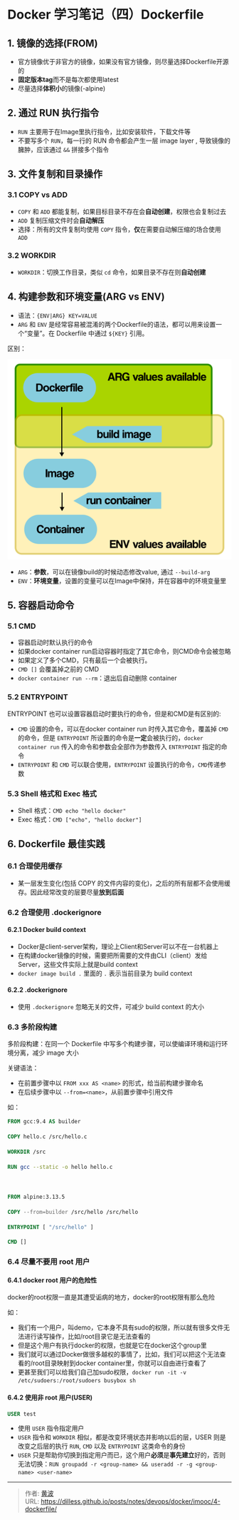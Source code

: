 # Docker 学习笔记（四）Dockerfile


## 1. 镜像的选择(FROM)

- 官方镜像优于非官方的镜像，如果没有官方镜像，则尽量选择Dockerfile开源的
- **固定版本tag**而不是每次都使用latest
- 尽量选择**体积小**的镜像(-alpine)

## 2. 通过 RUN 执行指令

- `RUN` 主要用于在Image里执行指令，比如安装软件，下载文件等
- 不要写多个 `RUN`，每一行的 RUN 命令都会产生一层 image layer , 导致镜像的臃肿，应该通过 `&&` 拼接多个指令

## 3. 文件复制和目录操作

### 3.1 COPY vs ADD

- `COPY` 和 `ADD` 都能复制，如果目标目录不存在会**自动创建**，权限也会复制过去
- `ADD` 复制压缩文件时会**自动解压**
- 选择：所有的文件复制均使用 `COPY` 指令，**仅**在需要自动解压缩的场合使用 `ADD`

### 3.2 WORKDIR

- `WORKDIR`：切换工作目录，类似 `cd` 命令，如果目录不存在则**自动创建**



## 4. 构建参数和环境变量(ARG vs ENV)

- 语法：`{ENV|ARG} KEY=VALUE`
- `ARG` 和 `ENV` 是经常容易被混淆的两个Dockerfile的语法，都可以用来设置一个“变量”。在 Dockerfile 中通过 `${KEY}` 引用。

区别：

![ARG vs ENV](../images/docker_environment_build_args.png)

- `ARG`：**参数**，可以在镜像build的时候动态修改value, 通过 `--build-arg`
- `ENV`：**环境变量**，设置的变量可以在Image中保持，并在容器中的环境变量里

## 5. 容器启动命令 

### 5.1 CMD

- 容器启动时默认执行的命令
- 如果docker container run启动容器时指定了其它命令，则CMD命令会被忽略
- 如果定义了多个CMD，只有最后一个会被执行。
- `CMD []` 会覆盖掉之前的 CMD
- `docker container run --rm`：退出后自动删除 container

### 5.2 ENTRYPOINT

ENTRYPOINT 也可以设置容器启动时要执行的命令，但是和CMD是有区别的:

- `CMD` 设置的命令，可以在docker container run 时传入其它命令，覆盖掉 `CMD` 的命令，但是 `ENTRYPOINT` 所设置的命令是**一定**会被执行的，`docker container run` 传入的命令和参数会全部作为参数传入 `ENTRYPOINT` 指定的命令
- `ENTRYPOINT` 和 `CMD` 可以联合使用，`ENTRYPOINT` 设置执行的命令，`CMD`传递参数

### 5.3 Shell 格式和 Exec 格式

- Shell 格式：`CMD echo "hello docker"`
- Exec 格式：`CMD ["echo", "hello docker"]`

## 6. Dockerfile 最佳实践

### 6.1 合理使用缓存

- 某一层发生变化(包括 COPY 的文件内容的变化)，之后的所有层都不会使用缓存。因此经常改变的层要尽量**放到后面**

### 6.2 合理使用 .dockerignore

#### 6.2.1 Docker build context

- Docker是client-server架构，理论上Client和Server可以不在一台机器上
- 在构建docker镜像的时候，需要把所需要的文件由CLI（client）发给Server，这些文件实际上就是build context
- `docker image build .` 里面的 `.` 表示当前目录为 build context

#### 6.2.2 .dockerignore

- 使用 `.dockerignore` 忽略无关的文件，可减少 build context 的大小

### 6.3 多阶段构建

多阶段构建：在同一个 Dockerfile 中写多个构建步骤，可以使编译环境和运行环境分离，减少 image 大小

关键语法：
- 在前置步骤中以 `FROM xxx AS <name>` 的形式，给当前构建步骤命名
- 在后续步骤中以 `--from=<name>`，从前置步骤中引用文件

如：
```dockerfile
FROM gcc:9.4 AS builder

COPY hello.c /src/hello.c

WORKDIR /src

RUN gcc --static -o hello hello.c



FROM alpine:3.13.5

COPY --from=builder /src/hello /src/hello

ENTRYPOINT [ "/src/hello" ]

CMD []
```

### 6.4 尽量不要用 root 用户

#### 6.4.1 docker root 用户的危险性

docker的root权限一直是其遭受诟病的地方，docker的root权限有那么危险

如：
- 我们有一个用户，叫demo，它本身不具有sudo的权限，所以就有很多文件无法进行读写操作，比如/root目录它是无法查看的
- 但是这个用户有执行docker的权限，也就是它在docker这个group里
- 我们就可以通过Docker做很多越权的事情了，比如，我们可以把这个无法查看的/root目录映射到docker container里，你就可以自由进行查看了
- 更甚至我们可以给我们自己加sudo权限，`docker run -it -v /etc/sudoers:/root/sudoers busybox sh`

#### 6.4.2 使用非 root 用户(USER)

```dockerfile
USER test
```
- 使用 `USER` 指令指定用户
- `USER` 指令和 `WORKDIR` 相似，都是改变环境状态并影响以后的层，USER 则是改变之后层的执行 `RUN`, `CMD` 以及 `ENTRYPOINT` 这类命令的身份
- `USER` 只是帮助你切换到指定用户而已，这个用户**必须**是**事先建立**好的，否则无法切换：`RUN groupadd -r <group-name> && useradd -r -g <group-name> <user-name>`



---

> 作者: [黄波](https://dilless.github.io)  
> URL: https://dilless.github.io/posts/notes/devops/docker/imooc/4-dockerfile/  

